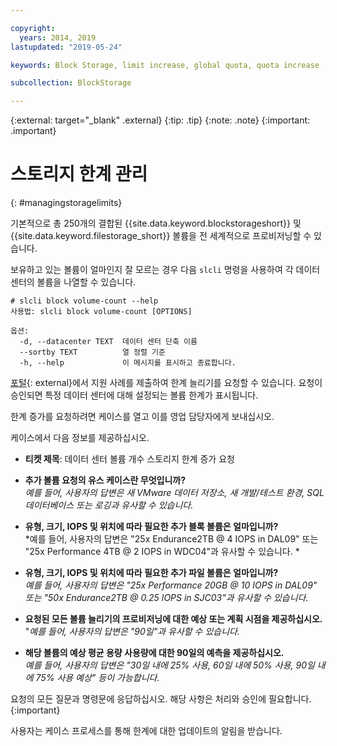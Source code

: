 ```yaml
---

copyright:
  years: 2014, 2019
lastupdated: "2019-05-24"

keywords: Block Storage, limit increase, global quota, quota increase

subcollection: BlockStorage

---
```

{:external: target="_blank" .external}
{:tip: .tip}
{:note: .note}
{:important: .important}

# 스토리지 한계 관리
{: #managingstoragelimits}

기본적으로 총 250개의 결합된 {{site.data.keyword.blockstorageshort}} 및 {{site.data.keyword.filestorage_short}} 볼륨을 전 세계적으로 프로비저닝할 수 있습니다.

보유하고 있는 볼륨이 얼마인지 잘 모르는 경우 다음 `slcli` 명령을 사용하여 각 데이터 센터의 볼륨을 나열할 수 있습니다.
```
# slcli block volume-count --help
사용법: slcli block volume-count [OPTIONS]

옵션:
  -d, --datacenter TEXT  데이터 센터 단축 이름
  --sortby TEXT          열 정렬 기준
  -h, --help             이 메시지를 표시하고 종료합니다.
```

[포털](https://cloud.ibm.com/unifiedsupport/cases/add){: external}에서 지원 사례를 제출하여 한계 늘리기를 요청할 수 있습니다. 요청이 승인되면 특정 데이터 센터에 대해 설정되는 볼륨 한계가 표시됩니다.  

한계 증가를 요청하려면 케이스를 열고 이를 영업 담당자에게 보내십시오.

케이스에서 다음 정보를 제공하십시오.

- **티켓 제목**: 데이터 센터 볼륨 개수 스토리지 한계 증가 요청

- **추가 볼륨 요청의 유스 케이스란 무엇입니까?** <br />
*예를 들어, 사용자의 답변은 새 VMware 데이터 저장소, 새 개발/테스트 환경, SQL 데이터베이스 또는 로깅과 유사할 수 있습니다.*

- **유형, 크기, IOPS 및 위치에 따라 필요한 추가 블록 볼륨은 얼마입니까?** <br />
*예를 들어, 사용자의 답변은 "25x Endurance2TB @ 4 IOPS in DAL09" 또는 "25x Performance 4TB @ 2 IOPS in WDC04"과 유사할 수 있습니다. *

- **유형, 크기, IOPS 및 위치에 따라 필요한 추가 파일 볼륨은 얼마입니까?** <br />
*예를 들어, 사용자의 답변은 "25x Performance 20GB @ 10 IOPS in DAL09" 또는 "50x Endurance2TB @ 0.25 IOPS in SJC03"과 유사할 수 있습니다.*

- **요청된 모든 볼륨 늘리기의 프로비저닝에 대한 예상 또는 계획 시점을 제공하십시오.** <br />
 "*예를 들어, 사용자의 답변은 "90일"과 유사할 수 있습니다.*

- **해당 볼륨의 예상 평균 용량 사용량에 대한 90일의 예측을 제공하십시오.** <br />
*예를 들어, 사용자의 답변은 "30일 내에 25% 사용, 60일 내에 50% 사용, 90일 내에 75% 사용 예상" 등이 가능합니다.*

요청의 모든 질문과 명령문에 응답하십시오. 해당 사항은 처리와 승인에 필요합니다.
{:important}

사용자는 케이스 프로세스를 통해 한계에 대한 업데이트의 알림을 받습니다.
